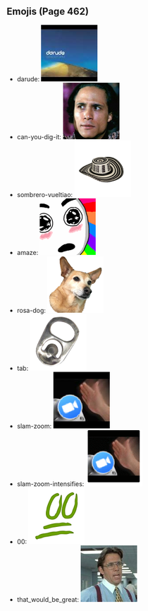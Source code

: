
## Emojis (Page 462)

* darude: ![darude](output/darude.jpg)
* can-you-dig-it: ![can-you-dig-it](output/can-you-dig-it.png)
* sombrero-vueltiao: ![sombrero-vueltiao](output/sombrero-vueltiao.png)
* amaze: ![amaze](output/amaze.gif)
* rosa-dog: ![rosa-dog](output/rosa-dog.png)
* tab: ![tab](output/tab.png)
* slam-zoom: ![slam-zoom](output/slam-zoom.png)
* slam-zoom-intensifies: ![slam-zoom-intensifies](output/slam-zoom-intensifies.gif)
* 00: ![00](output/00.png)
* that_would_be_great: ![that_would_be_great](output/that_would_be_great.jpg)
